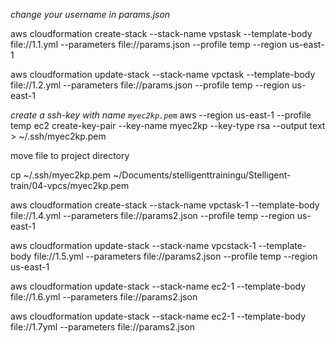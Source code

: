 *change your username in params.json*

aws cloudformation create-stack --stack-name vpstask --template-body file://1.1.yml --parameters file://params.json --profile temp --region us-east-1

aws cloudformation update-stack --stack-name vpctask --template-body file://1.2.yml --parameters file://params.json --profile temp --region us-east-1

*create a ssh-key with name `myec2kp.pem`*
aws --region us-east-1 --profile temp ec2 create-key-pair --key-name myec2kp  --key-type rsa --output text > ~/.ssh/myec2kp.pem

move file to project directory

cp ~/.ssh/myec2kp.pem ~/Documents/stelligenttrainingu/Stelligent-train/04-vpcs/myec2kp.pem

 aws cloudformation create-stack --stack-name vpctask-1 --template-body file://1.4.yml --parameters file://params2.json --profile temp --region us-east-1

aws cloudformation update-stack --stack-name vpcstack-1 --template-body file://1.5.yml --parameters file://params2.json --profile temp --region us-east-1


aws cloudformation update-stack --stack-name ec2-1 --template-body file://1.6.yml --parameters file://params2.json

aws cloudformation update-stack --stack-name ec2-1 --template-body file://1.7yml --parameters file://params2.json
